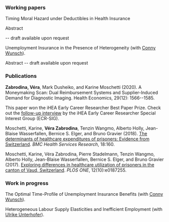  
### Working papers

Timing Moral Hazard under Deductibles in Health Insurance 

Abstract

-- draft available upon request



Unemployment Insurance in the Presence of Heterogeneity (with [Conny Wunsch](https://sites.google.com/view/cwunsch)). 

Abstract
-- draft available upon request



### Publications

**Zabrodina, Véra**, Mark Dusheiko, and Karine Moschetti (2020). A Moneymaking Scan: Dual Reimbursement Systems and Supplier-Induced Demand for Diagnostic Imaging. Health Economics, 29(12): 1566--1585. 

This paper won the iHEA Early Career Researcher Best Paper Prize. Check out the [follow-up interview](https://www.healtheconomics.org/page/ECRVeraZabrodina) by the iHEA Early Career Researcher Special Interest Group (ECR-SIG).

Moschetti, Karine, **Véra Zabrodina**, Tenzin Wangmo, Alberto Holly, Jean-Blaise Wasserfallen, Bernice S. Elger, and Bruno Gravier (2018). [The determinants of healthcare expenditures of prisoners: Evidence from Switzerland](https://doi.org/10.1186/s12913-018-2962-8). _BMC Health Services Research_, 18:160. 

Moschetti, Karine, Véra Zabrodina, Pierre Stadelmann, Tenzin Wangmo, Alberto Holly, Jean-Blaise Wasserfallen, Bernice S. Elger, and Bruno Gravier (2017). [Exploring differences in healthcare utilization of prisoners in the canton of Vaud, Switzerland](https://doi.org/10.1371/journal.pone.0187255). _PLOS ONE_, 12(10):e0187255. 



### Work in progress

The Optimal Time-Profile of Unemployment Insurance Benefits (with [Conny Wunsch](https://sites.google.com/view/cwunsch)). 


Heterogeneous Labour Supply Elasticities and Inefficient Employment (with [Ulrike Unterhofer](https://wwz.unibas.ch/en/persons/ulrike-unterhofer-1/)). 

